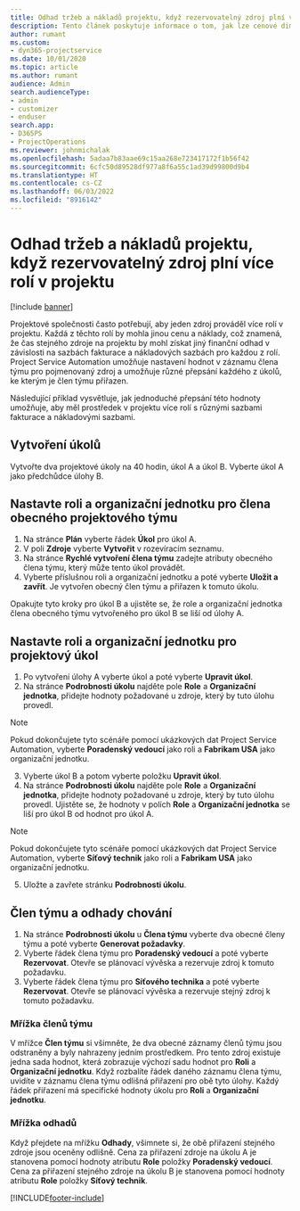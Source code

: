 ```yaml
---
title: Odhad tržeb a nákladů projektu, když rezervovatelný zdroj plní více rolí v projektu
description: Tento článek poskytuje informace o tom, jak lze cenové dimenze použít k podpoře tvorby cen a nákladů pro zdroj, který plní více rolí v projektu.
author: rumant
ms.custom:
- dyn365-projectservice
ms.date: 10/01/2020
ms.topic: article
ms.author: rumant
audience: Admin
search.audienceType:
- admin
- customizer
- enduser
search.app:
- D365PS
- ProjectOperations
ms.reviewer: johnmichalak
ms.openlocfilehash: 5adaa7b83aae69c15aa268e723417172f1b56f42
ms.sourcegitcommit: 6cfc50d89528df977a8f6a55c1ad39d99800d9b4
ms.translationtype: HT
ms.contentlocale: cs-CZ
ms.lasthandoff: 06/03/2022
ms.locfileid: "8916142"
---
```

# <a name="estimate-project-sales-and-costs-when-a-bookable-resource-fills-multiple-roles-for-a-project"></a>Odhad tržeb a nákladů projektu, když rezervovatelný zdroj plní více rolí v projektu 

[!include [banner](../includes/psa-now-project-operations.md)]

Projektové společnosti často potřebují, aby jeden zdroj prováděl více rolí v projektu. Každá z těchto rolí by mohla jinou cenu a náklady, což znamená, že čas stejného zdroje na projektu by mohl získat jiný finanční odhad v závislosti na sazbách fakturace a nákladových sazbách pro každou z rolí. Project Service Automation umožňuje nastavení hodnot v záznamu člena týmu pro pojmenovaný zdroj a umožňuje různé přepsání každého z úkolů, ke kterým je člen týmu přiřazen.

Následující příklad vysvětluje, jak jednoduché přepsání této hodnoty umožňuje, aby měl prostředek v projektu více rolí s různými sazbami fakturace a nákladovými sazbami.

## <a name="create-tasks"></a>Vytvoření úkolů
Vytvořte dva projektové úkoly na 40 hodin, úkol A a úkol B. Vyberte úkol A jako předchůdce úlohy B.

## <a name="set-up-role-and-organization-unit-for-a-generic-project-team-member"></a>Nastavte roli a organizační jednotku pro člena obecného projektového týmu

1. Na stránce **Plán** vyberte řádek **Úkol** pro úkol A. 
2. V poli **Zdroje** vyberte **Vytvořit** v rozevíracím seznamu.
3. Na stránce **Rychlé vytvoření člena týmu** zadejte atributy obecného člena týmu, který může tento úkol provádět.
4. Vyberte příslušnou roli a organizační jednotku a poté vyberte **Uložit a zavřít**. Je vytvořen obecný člen týmu a přiřazen k tomuto úkolu. 

Opakujte tyto kroky pro úkol B a ujistěte se, že role a organizační jednotka člena obecného týmu vytvořeného pro úkol B se liší od úlohy A. 

## <a name="set-up-role-and-organization-unit-for-a-project-task"></a>Nastavte roli a organizační jednotku pro projektový úkol

1. Po vytvoření úlohy A vyberte úkol a poté vyberte **Upravit úkol**.
2. Na stránce **Podrobnosti úkolu** najděte pole **Role** a **Organizační jednotka**, přidejte hodnoty požadované u zdroje, který by tuto úlohu provedl. 

  > [!NOTE]
  > Pokud dokončujete tyto scénáře pomocí ukázkových dat Project Service Automation, vyberte **Poradenský vedoucí** jako roli a **Fabrikam USA** jako organizační jednotku.

3. Vyberte úkol B a potom vyberte položku **Upravit úkol**.
4. Na stránce **Podrobnosti úkolu** najděte pole **Role** a **Organizační jednotka**, přidejte hodnoty požadované u zdroje, který by tuto úlohu provedl. Ujistěte se, že hodnoty v polích **Role** a **Organizační jednotka** se liší pro úkol B od hodnot pro úkol A. 

  > [!NOTE]
  > Pokud dokončujete tyto scénáře pomocí ukázkových dat Project Service Automation, vyberte **Síťový technik** jako roli a **Fabrikam USA** jako organizační jednotku.

5. Uložte a zavřete stránku **Podrobnosti úkolu**. 

## <a name="team-member-and-estimates-behavior"></a>Člen týmu a odhady chování 

1. Na stránce **Podrobnosti úkolu** u **Člena týmu** vyberte dva obecné členy týmu a poté vyberte **Generovat požadavky**. 
2. Vyberte řádek člena týmu pro **Poradenský vedoucí** a poté vyberte **Rezervovat**. Otevře se plánovací vývěska a rezervuje zdroj k tomuto požadavku.
3. Vyberte řádek člena týmu pro **Síťového technika** a poté vyberte **Rezervovat**. Otevře se plánovací vývěska a rezervuje stejný zdroj k tomuto požadavku.

### <a name="team-member-grid"></a>Mřížka členů týmu 
V mřížce **Člen týmu** si všimněte, že dva obecné záznamy členů týmu jsou odstraněny a byly nahrazeny jedním prostředkem. Pro tento zdroj existuje jedna sada hodnot, která zobrazuje výchozí sadu hodnot pro **Roli** a **Organizační jednotku**.
Když rozbalíte řádek daného záznamu člena týmu, uvidíte v záznamu člena týmu odlišná přiřazení pro obě tyto úlohy. Každý řádek přiřazení má specifické hodnoty úkolu pro **Roli** a **Organizační jednotku**. 

### <a name="estimates-grid"></a>Mřížka odhadů 
Když přejdete na mřížku **Odhady**, všimnete si, že obě přiřazení stejného zdroje jsou oceněny odlišně.
Cena za přiřazení zdroje na úkolu A je stanovena pomocí hodnoty atributu **Role** položky **Poradenský vedoucí**. Cena za přiřazení stejného zdroje na úkolu B je stanovena pomocí hodnoty atributu **Role** položky **Síťový technik**.



[!INCLUDE[footer-include](../includes/footer-banner.md)]
